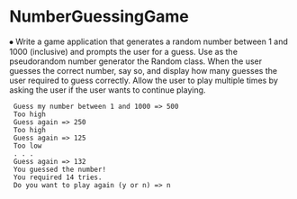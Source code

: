 # NumberGuessingGame

⦁	Write a game application that generates a random number between 1 and 1000 (inclusive) and prompts the user for a guess. Use as the pseudorandom number generator the Random class. When the user guesses the correct number, say so, and display how many guesses the user required to guess correctly. Allow the user to play multiple times by asking the user if the user wants to continue playing.

     Guess my number between 1 and 1000 => 500
     Too high
     Guess again => 250
     Too high
     Guess again => 125
     Too low
     . . .
     Guess again => 132
     You guessed the number!
     You required 14 tries.
     Do you want to play again (y or n) => n
